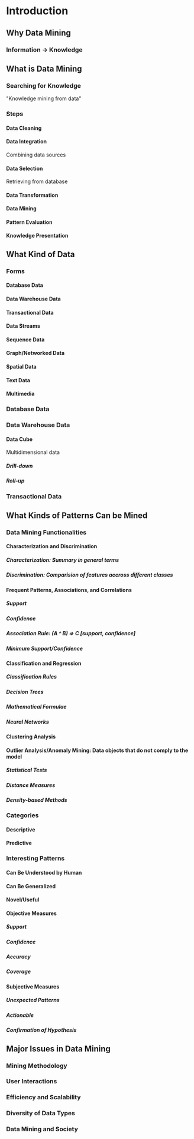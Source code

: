 # Introduction

## Why Data Mining

### Information -> Knowledge

## What is Data Mining

### Searching for Knowledge

"Knowledge mining from data"

### Steps

#### Data Cleaning

#### Data Integration

Combining data sources

#### Data Selection

Retrieving from database

#### Data Transformation

#### Data Mining

#### Pattern Evaluation

#### Knowledge Presentation

## What Kind of Data

### Forms

#### Database Data

#### Data Warehouse Data

#### Transactional Data

#### Data Streams

#### Sequence Data

#### Graph/Networked Data

#### Spatial Data

#### Text Data

#### Multimedia

### Database Data

### Data Warehouse Data

#### Data Cube

Multidimensional data

##### Drill-down

##### Roll-up

### Transactional Data

## What Kinds of Patterns Can be Mined

### Data Mining Functionalities

#### Characterization and  Discrimination

##### Characterization: Summary in general terms

##### Discrimination: Comparision of features accross different classes


#### Frequent Patterns, Associations, and Correlations



##### Support

##### Confidence

##### Association Rule: (A ^ B) => C [support, confidence]

##### Minimum Support/Confidence

#### Classification and Regression

##### Classification Rules

##### Decision Trees

##### Mathematical Formulae

##### Neural Networks

#### Clustering Analysis

#### Outlier Analysis/Anomaly Mining: Data objects that do not comply to the model

##### Statistical Tests

##### Distance Measures

##### Density-based Methods

### Categories

#### Descriptive

#### Predictive


### Interesting Patterns


#### Can Be Understood by Human

#### Can Be Generalized

#### Novel/Useful

#### Objective Measures

##### Support

##### Confidence

##### Accuracy

##### Coverage

#### Subjective Measures

##### Unexpected Patterns

##### Actionable

##### Confirmation of Hypothesis


## Major Issues in Data Mining

### Mining Methodology

### User Interactions

### Efficiency and Scalability

### Diversity of Data Types

### Data Mining and Society